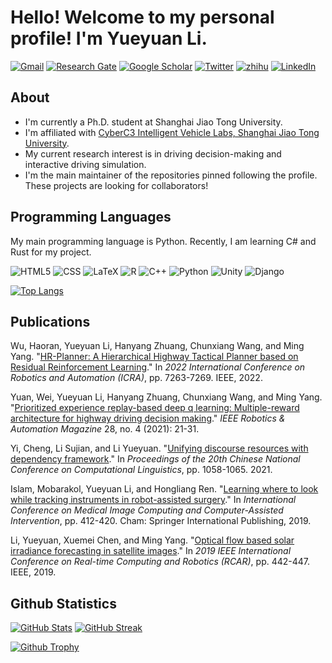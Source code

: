 # Hello! Welcome to my personal profile! I'm Yueyuan Li.

[![Gmail](https://img.shields.io/badge/Gmail-EA4335?logo=gmail&logoColor=white
)](mailto:rowena.academic@gmail.com)
[![Research Gate](
https://img.shields.io/badge/ResearchGate-00CCBB?logo=researchgate&logoColor=white
)](https://www.researchgate.net/profile/Yueyuan-Li-4)
[![Google Scholar](https://img.shields.io/badge/Google%20Scholar-4285F4?logo=googlescholar&logoColor=white
)](https://scholar.google.com/citations?user=GcxEMNIAAAAJ)
[![Twitter](https://img.shields.io/badge/Twitter_%40MotacillaAlba-1D9BF0?logo=twitter&logoColor=white)](https://twitter.com/SirenBlue3)
[![zhihu](https://img.shields.io/badge/dynamic/json?url=https%3A%2F%2Fapi.spencerwoo.com%2Fsubstats%2F%3Fsource%3Dzhihu%26queryKey%3Dravenclaw-32&logo=zhihu&logoColor=white&label=Zhihu&labelColor=0084FF&color=0084FF&query=$.data.totalSubs&suffix=%20Followers)](https://www.zhihu.com/people/ravenclaw-32)
[![LinkedIn](https://img.shields.io/badge/LinkedIn-0A66C2?logo=linkedin&logoColor=white
)](https://www.linkedin.com/in/yueyuanli/)

## About

- I'm currently a Ph.D. student at Shanghai Jiao Tong University.
- I'm affiliated with [CyberC3 Intelligent Vehicle Labs, Shanghai Jiao Tong University](https://cyberc3.sjtu.edu.cn/).
- My current research interest is in driving decision-making and interactive driving simulation.
- I'm the main maintainer of the repositories pinned following the profile. These projects are looking for collaborators!

## Programming Languages

My main programming language is Python. Recently, I am learning C# and Rust for my project.

![HTML5](https://img.shields.io/badge/HTML5-E34F26?style=for-the-badge&logo=html5&logoColor=white)
![CSS](https://img.shields.io/badge/CSS-239120?&style=for-the-badge&logo=css3&logoColor=white)
![LaTeX](https://img.shields.io/badge/latex-%23008080.svg?style=for-the-badge&logo=latex&logoColor=white)
![R](https://img.shields.io/badge/R-276DC3?style=for-the-badge&logo=r&logoColor=white)
![C++](https://img.shields.io/badge/C%2B%2B-00599C?style=for-the-badge&logo=c%2B%2B&logoColor=white)
![Python](https://img.shields.io/badge/Python-3776AB?style=for-the-badge&logo=python&logoColor=white) 
![Unity](https://img.shields.io/badge/Unity-100000?style=for-the-badge&logo=unity&logoColor=white)
![Django](https://img.shields.io/badge/django-%23092E20.svg?style=for-the-badge&logo=django&logoColor=white)

[![Top Langs](https://github-readme-stats-git-main-scp-cn-001s-projects.vercel.app/api/top-langs/?username=SCP-CN-001&theme=transparent&layout=compact&PAT_1&count_private=true)](https://github.com/anuraghazra/github-readme-stats)

## Publications

Wu, Haoran, Yueyuan Li, Hanyang Zhuang, Chunxiang Wang, and Ming Yang. "[HR-Planner: A Hierarchical Highway Tactical Planner based on Residual Reinforcement Learning](https://ieeexplore.ieee.org/document/9812400)." In *2022 International Conference on Robotics and Automation (ICRA)*, pp. 7263-7269. IEEE, 2022.

Yuan, Wei, Yueyuan Li, Hanyang Zhuang, Chunxiang Wang, and Ming Yang. "[Prioritized experience replay-based deep q learning: Multiple-reward architecture for highway driving decision making](https://ieeexplore.ieee.org/document/9576818)." *IEEE Robotics & Automation Magazine* 28, no. 4 (2021): 21-31.

Yi, Cheng, Li Sujian, and Li Yueyuan. "[Unifying discourse resources with dependency framework](https://aclanthology.org/2021.ccl-1.94/)." In *Proceedings of the 20th Chinese National Conference on Computational Linguistics*, pp. 1058-1065. 2021.

Islam, Mobarakol, Yueyuan Li, and Hongliang Ren. "[Learning where to look while tracking instruments in robot-assisted surgery](https://link.springer.com/chapter/10.1007/978-3-030-32254-0_46)." In *International Conference on Medical Image Computing and Computer-Assisted Intervention*, pp. 412-420. Cham: Springer International Publishing, 2019.

Li, Yueyuan, Xuemei Chen, and Ming Yang. "[Optical flow based solar irradiance forecasting in satellite images](https://ieeexplore.ieee.org/abstract/document/9043950)." In *2019 IEEE International Conference on Real-time Computing and Robotics (RCAR)*, pp. 442-447. IEEE, 2019.

## Github Statistics

[![GitHub Stats](https://github-readme-stats-git-main-scp-cn-001s-projects.vercel.app/api?username=SCP-CN-001&show_icons=true&theme=transparent&PAT_1)](https://github.com/anuraghazra/github-readme-stats&count_private=true)
[![GitHub Streak](https://github-readme-streak-stats.herokuapp.com/?user=SCP-CN-001&theme=transparent&count_private=true)](https://git.io/streak-stats)

[![Github Trophy](https://github-profile-trophy.vercel.app/?username=SCP-CN-001&theme=oldie&row=1)](https://github.com/ryo-ma/github-profile-trophy)
